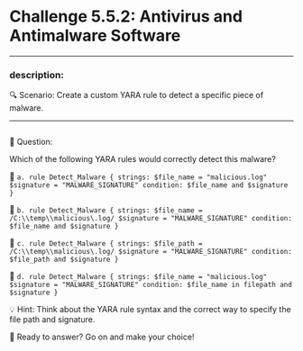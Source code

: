 # **Challenge 5.5.2: Antivirus and Antimalware Software**

---

### **description:**

🔍 Scenario: Create a custom YARA rule to detect a specific piece of malware.

---
```plaintext

```
🤔 Question:

Which of the following YARA rules would correctly detect this malware?

🔘 ```a. rule Detect_Malware { strings: $file_name = "malicious.log" $signature = "MALWARE_SIGNATURE" condition: $file_name and $signature }```

🔘 ```b. rule Detect_Malware { strings: $file_name = /C:\\temp\\malicious\.log/ $signature = "MALWARE_SIGNATURE" condition: $file_name and $signature }```

🔘 ```c. rule Detect_Malware { strings: $file_path = /C:\\temp\\malicious\.log/ $signature = "MALWARE_SIGNATURE" condition: $file_path and $signature }```

🔘 ```d. rule Detect_Malware { strings: $file_name = "malicious.log" $signature = "MALWARE_SIGNATURE" condition: $file_name in filepath and $signature }```

💡 Hint: Think about the YARA rule syntax and the correct way to specify the file path and signature.

🚀 Ready to answer? Go on and make your choice!